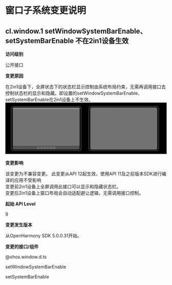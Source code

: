 # 窗口子系统变更说明

## cl.window.1 setWindowSystemBarEnable、setSystemBarEnable 不在2in1设备生效

**访问级别**

公开接口

**变更原因**

在2in1设备下，全屏状态下的状态栏显示控制由系统布局约束，无需再调用接口去控制状态栏的显示和隐藏。即设置的setWindowSystemBarEnable、setSystemBarEnable在2in1设备上不生效。
![Alt text](figures/window_layout.png)

**变更影响**

该变更为不兼容变更。
此变更从API 12起生效，使用API 11及之前版本SDK进行编译的应用不受影响<br/>
变更前2in1设备上全屏调用此接口可以显示和隐藏状态栏。<br/>
变更后2in1设备上窗口布局会自动适配避让逻辑，无需调用接口控制。<br/>

**起始 API Level**

9

**变更发生版本**

从OpenHarmony SDK 5.0.0.31开始。

**变更的接口/组件**

@ohos.window.d.ts

setWindowSystemBarEnable

setSystemBarEnable
